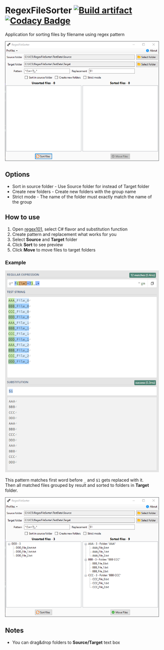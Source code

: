# RegexFileSorter [![Build artifact][build-src]][build-href] [![Codacy Badge][codacy-src]][codacy-href]

Application for sorting files by filename using regex pattern

![Form Main](./assets/FormMain.png)

## Options

* Sort in source folder - Use Source folder for instead of Target folder
* Create new folders - Create new folders with the group name
* Strict mode - The name of the folder must exactly match the name of the group

## How to use

1. Open [regex101](https://regex101.com/), select C# flavor and substitution function
2. Create pattern and replacement what works for you
3. Select **Source** and **Target** folder
4. Click **Sort** to see preview
5. Click **Move** to move files to target folders

### Example

![Example](./assets/ExampleRegex.png)

This pattern matches first word before `_` and `$1` gets replaced with it.  
Then all matched files grouped by result and sorted to folders in **Target** folder.

![Example](./assets/ExampleForm.png)

## Notes

* You can drag&drop folders to **Source/Target** text box

<!-- Badges -->
[build-src]: https://img.shields.io/github/actions/workflow/status/Virenbar/RegexFileSorter/build-artifact.yml?label=Build&logo=github
[build-href]: https://github.com/Virenbar/RegexFileSorter/actions/workflows/build-artifact.yml

[codacy-src]: https://app.codacy.com/project/badge/Grade/3a523285a2284e719615cf3ab5af6555
[codacy-href]: https://app.codacy.com/gh/Virenbar/RegexFileSorter/dashboard?utm_source=gh&utm_medium=referral&utm_content=&utm_campaign=Badge_grade
